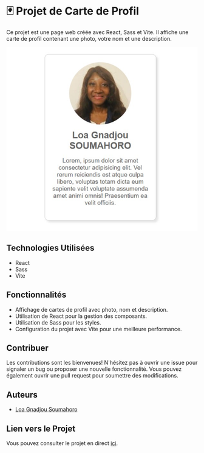 # 🃏 Projet de Carte de Profil

Ce projet est une page web créée avec React, Sass et Vite. Il affiche une carte de profil contenant une photo, votre nom et une description.

![Aperçu du Projet](/src/assets/image-page-profile-card.jpg)

## Technologies Utilisées

- React
- Sass
- Vite

## Fonctionnalités

- Affichage de cartes de profil avec photo, nom et description.
- Utilisation de React pour la gestion des composants.
- Utilisation de Sass pour les styles.
- Configuration du projet avec Vite pour une meilleure performance.

## Contribuer

Les contributions sont les bienvenues! N'hésitez pas à ouvrir une issue pour signaler un bug ou proposer une nouvelle fonctionnalité. Vous pouvez également ouvrir une pull request pour soumettre des modifications.

## Auteurs

- [Loa Gnadjou Soumahoro](https://github.com/LoaGnadjouSoumahoro)

## Lien vers le Projet

Vous pouvez consulter le projet en direct [ici]().

#
